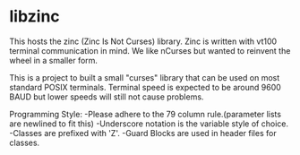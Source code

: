 libzinc
=======

This hosts the zinc (Zinc Is Not Curses) library. Zinc is written with vt100 
terminal communication in mind. We like nCurses but wanted to reinvent the 
wheel in a smaller form.

This is a project to built a small "curses" library that can be used on most 
standard POSIX terminals. Terminal speed is expected to be around 9600 BAUD but
lower speeds will still not cause problems.

Programming Style:
-Please adhere to the 79 column rule.(parameter lists are newlined to fit this)
-Underscore notation is the variable style of choice.
-Classes are prefixed with 'Z'.
-Guard Blocks are used in header files for classes.

